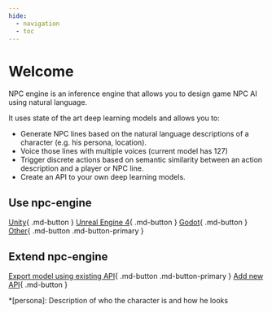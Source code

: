 ```yaml
---
hide:
  - navigation
  - toc
---
```

# Welcome

NPC engine is an inference engine that allows you to design game NPC AI using natural language.  

It uses state of the art deep learning models and allows you to:

* Generate NPC lines based on the natural language descriptions of a character (e.g. his persona, location).
* Voice those lines with multiple voices (current model has 127)
* Trigger discrete actions based on semantic similarity between an action description and a player or NPC line.
* Create an API to your own deep learning models.

## Use npc-engine
[Unity](https://npc-engine.github.io/npc-engine-unity/){ .md-button  } [Unreal Engine 4](not_ready.md){ .md-button  } [Godot](not_ready.md){ .md-button  }  [Other](inference_engine/overview#creating-an-integration){ .md-button .md-button-primary }

## Extend npc-engine
[Export model using existing API](inference_engine/models.md){ .md-button .md-button-primary }  [Add new API](inference_engine/api_classes.md){ .md-button  }

*[persona]: Description of who the character is and how he looks